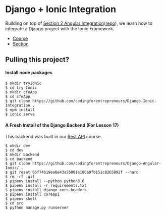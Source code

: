 # Django + Ionic Integration
Building on top of [Section 2 Angular Integration](https://www.codingforentrepreneurs.com/courses/django-angular-ionic/angular-integration/)([repo](https://github.com/codingforentrepreneurs/Django-Angular-Ionic)), we learn how to integrate a Django project with the Ionic Framework.

- [Course](https://www.codingforentrepreneurs.com/courses/django-angular-ionic/)
- [Section](https://www.codingforentrepreneurs.com/courses/django-angular-ionic/ionic-integration/)


## Pulling this project?

#### Install node packages
```
$ mkdir tryIonic
$ cd try Ionic
$ mkdir cfeApp
$ cd cfeApp
$ git clone https://github.com/codingforentrepreneurs/Django-Ionic-Integration .
$ npm install
$ ionic serve
```

#### A Fresh Install of the Django Backend (For Lesson 17)
This backend was built in our [Rest API](https://www.codingforentrepreneurs.com/courses/rest-api/) course.
```
$ mkdir dev
$ cd dev
$ mkdir backend
$ cd backend
$ git clone https://github.com/codingforentrepreneurs/Django-Angular-Ionic/ .
$ git reset 65f74b19ea8e43a5b001a100a0fb151c8265892f --hard
$ rm -rf .git
$ pipenv install --python python3.6
$ pipenv install -r requirements.txt
$ pipenv install django-cors-headers
$ pipenv install coreapi
$ pipenv shell
$ cd src
$ python manage.py runserver
```